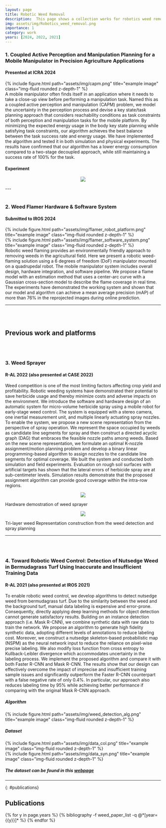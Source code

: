 ```yaml
---
layout: page
title: Robotic Weed Removal
description:  This page shows a collection works for robotics weed removal.
img: assets/img/Robotics_weed_removal.png
importance: 1
category: work
years: [2024, 2022, 2021]
---
```


### __1. Coupled Active Perception and Manipulation Planning for a  Mobile Manipulator in Precision Agriculture Applications__
#### Presented at ICRA 2024
<div class="row">
    <div class="col-sm mt-6 mt-md-0">
            {% include figure.html path="assets/img/capm.png" title="example image" class="img-fluid rounded z-depth-1" %}
    </div>
</div>
A mobile manipulator often finds itself in an application where it needs to take a close-up view before performing a manipulation task. Named this as a coupled active perception and manipulation (CAPM) problem, we model the uncertainty in the perception process and devise a key state/task planning approach that considers reachability conditions as task constraints of both perception and manipulation tasks for the mobile platform. By minimizing the expected energy usage in the body key state planning while satisfying task constraints, our algorithm achieves the best balance between the task success rate and energy usage. We have implemented the algorithm and tested it in both simulation and physical experiments. The results have confirmed that our algorithm has a lower energy consumption compared to a two-stage decoupled approach, while still maintaining a success rate of 100% for the task.     


#### Experiment
<p align="center">
<img src="{{ 'assets/img/Weed_experiment_4x.gif' | relative_url}}" />
</p>
---
<br/><br/>

<!-- ### __Weed Flamer __ -->

### __2. Weed Flamer Hardware & Software System__
#### Submitted to IROS 2024
<div class="row">
<div class="row align-items-center">
    <div class="col-sm mt-2 mt-md-0">
        {% include figure.html path="assets/img/flamer_robot_platform.png" title="example image" class="img-fluid rounded z-depth-1" %}
    </div>
    <div class="col-sm mt-2 mt-md-0">
        {% include figure.html path="assets/img/flamer_software_system.png" title="example image" class="img-fluid rounded z-depth-1" %}
    </div>
</div>
</div>
Robotic weed flaming provides an environmentally friendly approach to removing weeds in the agricultural field. Here we present a robotic weed-flaming solution using a 6 degrees of freedom (DoF) manipulator mounted on a quadrupedal robot. The mobile manipulator system includes overall design, hardware integration, and software pipeline. We propose a flame model with an estimation method that uses a center-arc curve with a Gaussian cross-section model to describe the flame coverage in real time.  
The experiments have demonstrated the working system and shown that our model and algorithm can achieve a mean average precision (mAP) of more than 76% in the reprojected images during online prediction.
<!-- <div class="caption">
    System Design Diagram for Spot Weed Flamer
</div> -->


---

<br/><br/>


## Previous work and platforms

<br/><br/>

### __3. Weed Sprayer__
#### R-AL 2022 (also presented at CASE 2022)
Weed competition is one of the most limiting factors affecting crop yield and profitability. Robotic weeding systems have demonstrated their potential to save herbicide usage and thereby minimize costs and adverse impacts on the environment. We introduce the software and hardware design of an automatic system for micro-volume herbicide spray using a mobile robot for early-stage weed control. The system is equipped with a stereo camera, one inertial measurement unit, and multiple linearly actuating spray nozzles. To enable the system, we propose a new scene representation from the perspective of spray operation. We represent the space occupied by weeds as candidate line segments for spray and then construct a directed acyclic graph (DAG) that embraces the feasible nozzle paths among weeds. Based on the new scene representation, we formulate an optimal K-nozzle assignment/motion planning problem and develop a binary linear programming-based algorithm to assign nozzles to the candidate line segments for optimal coverage. We built the system and conducted both simulation and field experiments. Evaluation on rough soil surfaces with artificial targets has shown that the lateral errors of herbicide spray are at sub-centimeter levels. Simulation results demonstrate that the proposed assignment algorithm can provide good coverage within the intra-row regions. 


<p align="center">
    <img src="{{ 'assets/img/sparyer_real.gif' | relative_url}}" />
</p>

<div class="caption">
    Hardware demostration of weed sprayer
</div>

<p align="center">
<img src="{{ 'assets/img/spary_experiment.gif' | relative_url}}" />
</p>
<div class="caption">
    Tri-layer weed Representation construction from the weed detection and spray planning
</div>


---
<br/><br/>

### __4. Toward Robotic Weed Control: Detection of Nutsedge Weed in Bermudagrass Turf Using Inaccurate and Insufficient Training Data__
#### R-AL 2021 (also presented at IROS 2021)

To enable robotic weed control, we develop algorithms to detect nutsedge weed from bermudagrass turf. Due to the similarity between the weed and the background turf, manual data labeling is expensive and error-prone. Consequently, directly applying deep learning methods for object detection cannot generate satisfactory results. Building on an instance detection approach (i.e. Mask R-CNN), we combine synthetic data with raw data to train the network. We propose an algorithm to generate high fidelity synthetic data, adopting different levels of annotations to reduce labeling cost. Moreover, we construct a nutsedge skeleton-based probabilistic map (NSPM) as the neural network input to reduce the reliance on pixel-wise precise labeling. We also modify loss function from cross entropy to Kullback-Leibler divergence which accommodates uncertainty in the labeling process. We implement the proposed algorithm and compare it with both Faster R-CNN and Mask R-CNN. The results show that our design can effectively overcome the impact of imprecise and insufficient training sample issues and significantly outperform the Faster R-CNN counterpart with a false negative rate of only 0.4%. In particular, our approach also reduces labeling time by 95% while achieving better performance if comparing with the original Mask R-CNN approach.

##### __Algorithm__
<div class="row">
    <div class="col-sm mt-3 mt-md-0">
        {% include figure.html path="assets/img/weed_detection_alg.png" title="example image" class="img-fluid rounded z-depth-1" %}
    </div>
</div>


##### __Dataset__
<div class="row">
    <div class="col-sm-7 mt-3 mt-md-0">
        {% include figure.html path="assets/img/data_col.png" title="example image" class="img-fluid rounded z-depth-1" %}
    </div>
    <div class="col-sm-5 mt-3 mt-md-0">
        {% include figure.html path="assets/img/data_syn.png" title="example image" class="img-fluid rounded z-depth-1" %}
    </div>
</div>


##### The dataset can be found in this [webpage](http://telerobot.cs.tamu.edu/weed-detection/)
---






{: #publications}
## __Publications__

<div class="publications">
{% for y in page.years %}
  {% bibliography -f weed_paper_list -q @*[year={{y}}]* %}
{% endfor %}
</div>




